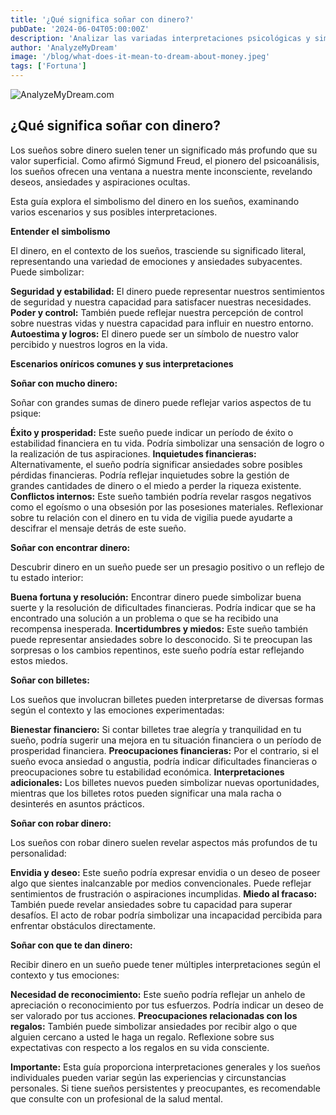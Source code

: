 ```yaml
---
title: '¿Qué significa soñar con dinero?'
pubDate: '2024-06-04T05:00:00Z'
description: 'Analizar las variadas interpretaciones psicológicas y simbólicas de los sueños que involucran dinero, para descubrir los significados subyacentes de estos sueños.'
author: 'AnalyzeMyDream'
image: '/blog/what-does-it-mean-to-dream-about-money.jpeg'
tags: ['Fortuna']
---
```


![AnalyzeMyDream.com](/blog/what-does-it-mean-to-dream-about-money.jpeg)

## ¿Qué significa soñar con dinero?

Los sueños sobre dinero suelen tener un significado más profundo que su valor superficial. Como afirmó Sigmund Freud, el pionero del psicoanálisis, los sueños ofrecen una ventana a nuestra mente inconsciente, revelando deseos, ansiedades y aspiraciones ocultas. 

Esta guía explora el simbolismo del dinero en los sueños, examinando varios escenarios y sus posibles interpretaciones. 

**Entender el simbolismo**

El dinero, en el contexto de los sueños, trasciende su significado literal, representando una variedad de emociones y ansiedades subyacentes. Puede simbolizar:

**Seguridad y estabilidad:** El dinero puede representar nuestros sentimientos de seguridad y nuestra capacidad para satisfacer nuestras necesidades.
**Poder y control:** También puede reflejar nuestra percepción de control sobre nuestras vidas y nuestra capacidad para influir en nuestro entorno.
**Autoestima y logros:** El dinero puede ser un símbolo de nuestro valor percibido y nuestros logros en la vida.

**Escenarios oníricos comunes y sus interpretaciones**

**Soñar con mucho dinero:**

Soñar con grandes sumas de dinero puede reflejar varios aspectos de tu psique:

**Éxito y prosperidad:** Este sueño puede indicar un período de éxito o estabilidad financiera en tu vida. Podría simbolizar una sensación de logro o la realización de tus aspiraciones.
**Inquietudes financieras:** Alternativamente, el sueño podría significar ansiedades sobre posibles pérdidas financieras. Podría reflejar inquietudes sobre la gestión de grandes cantidades de dinero o el miedo a perder la riqueza existente.
**Conflictos internos:** Este sueño también podría revelar rasgos negativos como el egoísmo o una obsesión por las posesiones materiales. Reflexionar sobre tu relación con el dinero en tu vida de vigilia puede ayudarte a descifrar el mensaje detrás de este sueño.

**Soñar con encontrar dinero:**

Descubrir dinero en un sueño puede ser un presagio positivo o un reflejo de tu estado interior:

**Buena fortuna y resolución:** Encontrar dinero puede simbolizar buena suerte y la resolución de dificultades financieras. Podría indicar que se ha encontrado una solución a un problema o que se ha recibido una recompensa inesperada.
**Incertidumbres y miedos:** Este sueño también puede representar ansiedades sobre lo desconocido. Si te preocupan las sorpresas o los cambios repentinos, este sueño podría estar reflejando estos miedos.

**Soñar con billetes:**

Los sueños que involucran billetes pueden interpretarse de diversas formas según el contexto y las emociones experimentadas:

**Bienestar financiero:** Si contar billetes trae alegría y tranquilidad en tu sueño, podría sugerir una mejora en tu situación financiera o un período de prosperidad financiera.
**Preocupaciones financieras:** Por el contrario, si el sueño evoca ansiedad o angustia, podría indicar dificultades financieras o preocupaciones sobre tu estabilidad económica.
**Interpretaciones adicionales:** Los billetes nuevos pueden simbolizar nuevas oportunidades, mientras que los billetes rotos pueden significar una mala racha o desinterés en asuntos prácticos.

**Soñar con robar dinero:**

Los sueños con robar dinero suelen revelar aspectos más profundos de tu personalidad:

**Envidia y deseo:** Este sueño podría expresar envidia o un deseo de poseer algo que sientes inalcanzable por medios convencionales. Puede reflejar sentimientos de frustración o aspiraciones incumplidas.
**Miedo al fracaso:** También puede revelar ansiedades sobre tu capacidad para superar desafíos. El acto de robar podría simbolizar una incapacidad percibida para enfrentar obstáculos directamente.

**Soñar con que te dan dinero:**

Recibir dinero en un sueño puede tener múltiples interpretaciones según el contexto y tus emociones:

**Necesidad de reconocimiento:** Este sueño podría reflejar un anhelo de apreciación o reconocimiento por tus esfuerzos. Podría indicar un deseo de ser valorado por tus acciones.
**Preocupaciones relacionadas con los regalos:** También puede simbolizar ansiedades por recibir algo o que alguien cercano a usted le haga un regalo. Reflexione sobre sus expectativas con respecto a los regalos en su vida consciente.

**Importante:** Esta guía proporciona interpretaciones generales y los sueños individuales pueden variar según las experiencias y circunstancias personales. Si tiene sueños persistentes y preocupantes, es recomendable que consulte con un profesional de la salud mental.